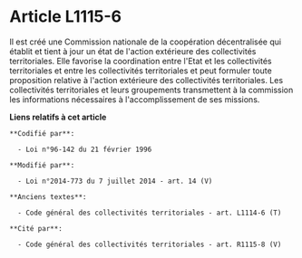 # Article L1115-6

Il est créé une Commission nationale de la coopération décentralisée qui établit et tient à jour un état de l'action
extérieure des collectivités territoriales. Elle favorise la coordination entre l'Etat et les collectivités territoriales et
entre les collectivités territoriales et peut formuler toute proposition relative à l'action extérieure des collectivités
territoriales. Les collectivités territoriales et leurs groupements transmettent à la commission les informations nécessaires
à l'accomplissement de ses missions.

**Liens relatifs à cet article**

	**Codifié par**:

	  - Loi n°96-142 du 21 février 1996

	**Modifié par**:

	  - Loi n°2014-773 du 7 juillet 2014 - art. 14 (V)

	**Anciens textes**:

	  - Code général des collectivités territoriales - art. L1114-6 (T)

	**Cité par**:

	  - Code général des collectivités territoriales - art. R1115-8 (V)
